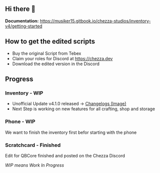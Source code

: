 ## Hi there 👋

**Documentation:** https://musiker15.gitbook.io/chezza-studios/inventory-v4/getting-started

## How to get the edited scripts
* Buy the original Script from Tebex
* Claim your roles for Discord at https://chezza.dev
* Download the edited version in the Discord

## Progress
### Inventory - WIP
* Unofficial Update v4.1.0 released -> [Changelogs (Image)](https://prnt.sc/uoKI9QVThMy5)
* Next Step is working on new features for all crafting, shop and storage

### Phone - WIP
We want to finish the inventory first befor starting with the phone

### Scratchcard - Finished
Edit for QBCore finished and posted on the Chezza Discord


*WIP means Work In Progress*